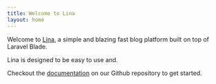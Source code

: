 ```yaml
---
title: Welcome to Lina
layout: home
---
```


Welcome to [Lina](https://lina.daudau.cc), a simple and blazing fast blog platform built on top of Laravel Blade.

Lina is designed to be easy to use and.

Checkout the [documentation](https://github.com/bangnokia/lina) on our Github repository to get started.
